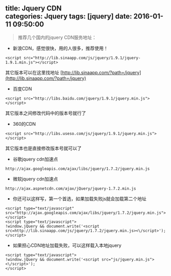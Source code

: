 title: Jquery CDN			
categories: Jquery
tags: [jquery]
date: 2016-01-11 09:50:00
---

> 推荐几个国内的jquery CDN服务地址：

- 新浪CDN，感觉很快，用的人很多，推荐使用！
```
<script src="http://lib.sinaapp.com/js/jquery/1.9.1/jquery-1.9.1.min.js"></script>
```
其它版本可以在这里找地址 [http://lib.sinaapp.com/?path=/jquery](http://lib.sinaapp.com/?path=/jquery)

- 百度CDN
```
<script src="http://libs.baidu.com/jquery/1.9.1/jquery.min.js"></script>
```
其它版本之间修改代码中的版本号就行了
- 360的CDN
```
<script src="http://libs.useso.com/js/jquery/1.9.1/jquery.min.js"></script>
```
其它版本也是直接修改版本号就可以了

- 谷歌jquery cdn加速点
```
http://ajax.googleapis.com/ajax/libs/jquery/1.7.2/jquery.min.js
```
- 微软jquery cdn加速点
```
http://ajax.aspnetcdn.com/ajax/jQuery/jquery-1.7.2.min.js
```

- 你还可以这样写，第一个首选，如果加载失败js就会加载第二个地址
```
<script type="text/javascript" src="http://ajax.googleapis.com/ajax/libs/jquery/1.7.2/jquery.min.js"></script>
<script type="text/javascript">
!window.jQuery && document.write('<script src=http://lib.sinaapp.com/js/jquery/1.7.2/jquery.min.js><\/script>');
</script>
```


- 如果担心CDN地址加载失败，可以这样载入本地jquery
```
<script type="text/javascript">
!window.jQuery && document.write('<script src="js/jquery.min.js"><\/script>');
</script>

